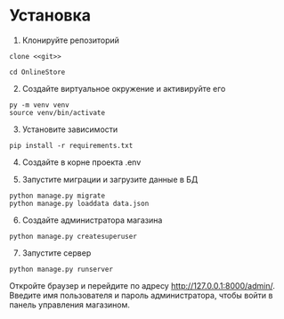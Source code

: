 
# Установка

1. Клонируйте репозиторий
```
clone <<git>>

cd OnlineStore
```


2. Создайте виртуальное окружение и активируйте его
```
py -m venv venv
source venv/bin/activate
```
3. Установите зависимости
```
pip install -r requirements.txt
```
4. Создайте в корне проекта .env 

5. Запустите миграции и загрузите данные в БД
```
python manage.py migrate
python manage.py loaddata data.json
```
6. Создайте администратора магазина
```
python manage.py createsuperuser
```
7. Запустите сервер
```
python manage.py runserver
```
Откройте браузер и перейдите по адресу http://127.0.0.1:8000/admin/. Введите имя пользователя и пароль администратора, чтобы войти в панель управления магазином.

